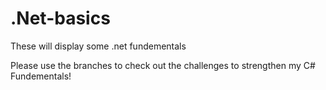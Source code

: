 # .Net-basics
These will display some .net fundementals 

Please use the branches to check out the challenges to strengthen my C# Fundementals!
